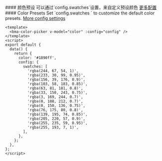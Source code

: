 <cn>
#### 颜色预设
可以通过`config.swatches`设置，来自定义预设颜色
<a target="_block" href="https://github.com/Simonwep/pickr">更多配置</a>
</cn>

<us>
#### Color Presets
Set `config.swatches ` to customize the default color presets.
<a target="_block" href="https://github.com/Simonwep/pickr">More config settings</a>
</us>

```vue
<template>
  <bma-color-picker v-model="color" :config="config" />
</template>
<script>
export default {
  data() {
    return {
      color: '#1890ff',
      config: {
        swatches: [
          'rgba(244, 67, 54, 1)',
          'rgba(233, 30, 99, 0.95)',
          'rgba(156, 39, 176, 0.9)',
          'rgba(103, 58, 183, 0.85)',
          'rgba(63, 81, 181, 0.8)',
          'rgba(33, 150, 243, 0.75)',
          'rgba(3, 169, 244, 0.7)',
          'rgba(0, 188, 212, 0.7)',
          'rgba(0, 150, 136, 0.75)',
          'rgba(76, 175, 80, 0.8)',
          'rgba(139, 195, 74, 0.85)',
          'rgba(205, 220, 57, 0.9)',
          'rgba(255, 235, 59, 0.95)',
          'rgba(255, 193, 7, 1)',
        ],
      },
    };
  },
};
</script>
```
